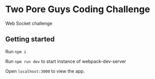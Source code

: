 # Two Pore Guys Coding Challenge

Web Socket challenge

## Getting started

Run `npm i`

Run `npm run dev` to start instance of webpack-dev-server

Open `localhost:3000` to view the app. 
